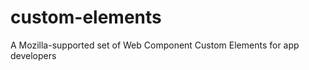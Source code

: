 custom-elements
===============

A Mozilla-supported set of Web Component Custom Elements for app developers